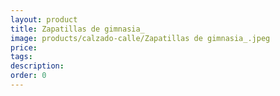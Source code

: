 ```yaml
---
layout: product
title: Zapatillas de gimnasia_
image: products/calzado-calle/Zapatillas de gimnasia_.jpeg
price: 
tags: 
description: 
order: 0
---
```


